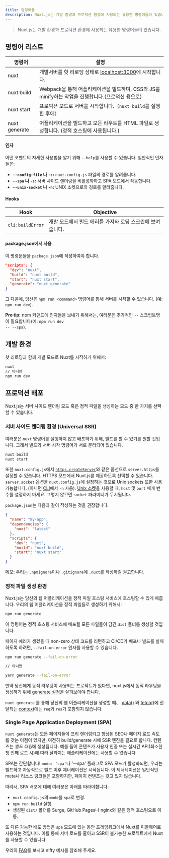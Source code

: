 ```yaml
---
title: 명령어들
description: Nuxt.js는 개발 환경과 프로덕션 환경에 사용되는 유용한 명령어들이 있습니다.
---
```


> Nuxt.js는 개발 환경과 프로덕션 환경에 사용되는 유용한 명령어들이 있습니다.

## 명령어 리스트

|     명령어    |                                             설명                                                  |
|---------------|---------------------------------------------------------------------------------------------------|
| nuxt          | 개발서버를 핫 리로딩 상태로 [localhost:3000](http://localhost:3000)에 시작합니다.                 |
| nuxt build    | Webpack을 통해 어플리케이션을 빌드하며, CSS와 JS를 minify하는 작업을 진행합니다.(프로덕션 용으로) |
| nuxt start    | 프로덕션 모드로 서버를 시작합니다.（`nuxt build`를 실행한 후에）                                  |
| nuxt generate | 어플리케이션을 빌드하고 모든 라우트를 HTML 파일로 생성합니다. (정적 호스팅에 사용됩니다.)         |

#### 인자

어떤 코멘트의 자세한 사용법을 알기 위해 `--help`를 사용할 수 있습니다. 일반적인 인자들은:

- **`--config-file` 나 `-c`:** `nuxt.config.js` 파일의 경로를 알려줍니다.
- **`--spa` 나 `-s`:** 서버 사이드 렌더링을 비활성화하고 SPA 모드에서 작동합니다.
- **`--unix-socket` 나 `-n`:** UNIX 소켓으로의 경로를 알려줍니다.

#### Hooks

| Hook                | Objective                                                                 |
|---------------------|---------------------------------------------------------------------------|
|   `cli:buildError`  | 개발 모드에서 빌드 에러를 가져와 로딩 스크린에 보여줍니다.                |

#### package.json에서 사용

이 명령문들을 `package.json`에 작성하여야 합니다.


```json
"scripts": {
  "dev": "nuxt",
  "build": "nuxt build",
  "start": "nuxt start",
  "generate": "nuxt generate"
}
```

그 다음에, 당신은 `npm run <command>` 명령어를 통해 서버를 시작할 수 있습니다. (예: `npm run dev`).

<div class="Alert Alert--nuxt-green">

<b>Pro tip:</b> npm 커맨드에 인자들을 보내기 위해서는, 여러분은 추가적인 <code>--</code> 스크립트명이 필요합니다(예: <code>npm run dev -- --spa</code>).

</div>

## 개발 환경

핫 리로딩과 함께 개발 모드로 Nuxt를 시작하기 위해서:

```bash
nuxt
// 아니면
npm run dev
```

## 프로덕션 배포

Nuxt.js는 서버 사이드 렌더링 모드 혹은 정적 파일을 생성하는 모드 중 한 가지를 선택할 수 있습니다.

### 서버 사이드 렌더링 환경 (Universal SSR)

여러분은 `nuxt` 명령어를 실행하지 않고 배포하기 위해, 빌드를 할 수 있기를 원할 것입니다.
그래서 빌드와 서버 시작 명령어가 서로 분리되어 있습니다.

```bash
nuxt build
nuxt start
```
또한 `nuxt.config.js`에서  [`https.createServer`](https://nodejs.org/api/https.html)와 같은 옵션으로 `server.https`를 설정할 수 있습니다. HTTPS 모드에서 Nuxt.js를 제공하도록 선택할 수 있습니다.
`server.socket` 옵션을 `nuxt.config.js`에 설정하는 것으로 Unix sockets 또한 사용가능합니다. (아니면 [CLI](https://nuxtjs.org/guide/commands#list-of-commands)에서 `-n` 사용).
[Unix 소켓](https://en.wikipedia.org/wiki/Berkeley_sockets)을 사용할 때, `host` 및 `port` 매개 변수를 설정하지 마세요. 그렇지 않으면 `socket` 파라미터가 무시됩니다.

`package.json`는 다음과 같이 작성하는 것을 권장합니다.

```json
{
  "name": "my-app",
  "dependencies": {
    "nuxt": "latest"
  },
  "scripts": {
    "dev": "nuxt",
    "build": "nuxt build",
    "start": "nuxt start"
  }
}
```

메모: 우리는 `.npmignore`이나 `.gitignore`에 `.nuxt`를 작성하길 권고합니다.

### 정적 파일 생성 환경

Nuxt.js는 당신의 웹 어플리케이션을 정적 파일 호스팅 서비스에 호스팅할 수 있게 해줍니다.
우리의 웹 어플리케이션을 정적 파일들로 생성하기 위해서:

```bash
npm run generate
```

이 명령어는 정적 호스팅 서비스에 배포될 모든 파일들이 담긴 `dist` 폴더를 생성할 것입니다.

페이지 에러가 생겼을 때 non-zero 상태 코드를 리턴하고 CI/CD가 배포나 빌드를 실패하도록 하려면, `--fail-on-error` 인자를 사용할 수 있습니다.


```bash
npm run generate --fail-on-error

// 아니면

yarn generate --fail-on-error
```

만약 당신에게 동적 라우팅이 사용되는 프로젝트가 있다면, nuxt.js에서 동적 라우팅을 생성하기 위해 [generate 설정](/api/configuration-generate)을 살펴보아야 합니다.
<div class="Alert">

`nuxt generate` 를 통해 당신의 웹 어플리케이션을 생성할 때、 [data()](/guide/async-data#the-data-method) 와 [fetch()](/guide/vuex-store#the-fetch-method)에 전달되는 [context](/api#context)에는 `req`와 `res`가 포함되지 않습니다.

</div>

### Single Page Application Deployment (SPA)

`nuxt generate`는 모든 페이지들이 프리 렌더링되고 향상된 SEO나 페이지 로드 속도를 갖는 이점이 있지만, 여전히 build/generate 시에 SSR 엔진을 필요로 합니다. 컨텐츠는 *빌드 타임*에 생성됩니다. 예를 들어 콘텐츠가 사용자 인증 또는 실시간 API(최소한 첫 번째 로드 시)에 따라 달라지는 애플리케이션에는 사용할 수 없습니다. 

SPA는 간단합니다! `mode: 'spa'`나 '--spa' 플래그로 SPA 모드가 활성화되면, 우리는 빌드하고 자동적으로 빌드 이후 제너레이션은 시작됩니다. 이 제너레이션은 일반적인 meta나 리소스 링크들은 포함하지만, 페이지 컨텐츠는 갖고 있지 않습니다.

따라서, SPA 배포에 대해 여러분은 아래를 따라야합니다:

 - `nuxt.config.js`의 `mode`를 `spa`로 변경.
 - `npm run build` 실행.
 - 생성된 `dist/` 폴더를 Surge, GitHub Pages나 nginx와 같은 정적 호스팅으로 이동.

또 다른 가능한 배포 방법은 `spa` 모드에 있는 동안 프레임워크에서 Nuxt를 미들웨어로 사용하는 것입니다. 이를 통해 서버 로드를 줄이고 SSR이 불가능한 프로젝트에서 Nuxt를 사용할 수 있습니다.

<div class="Alert">

우리의 [FAQ](/faq)를 보시고 nifty 예시를 참조해 주세요.

</div>
